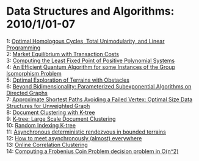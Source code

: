 # Data Structures and Algorithms: 2010/1/01-07  
1: [Optimal Homologous Cycles, Total Unimodularity, and Linear Programming](https://doi.org/10.48550/arXiv.1001.0338)  
2: [Market Equilibrium with Transaction Costs](https://doi.org/10.48550/arXiv.1001.0393)  
3: [Computing the Least Fixed Point of Positive Polynomial Systems](https://doi.org/10.48550/arXiv.1001.0340)  
4: [An Efficient Quantum Algorithm for some Instances of the Group  Isomorphism Problem](https://doi.org/10.48550/arXiv.1001.0608)  
5: [Optimal Exploration of Terrains with Obstacles](https://doi.org/10.48550/arXiv.1001.0639)  
6: [Beyond Bidimensionality: Parameterized Subexponential Algorithms on  Directed Graphs](https://doi.org/10.48550/arXiv.1001.0821)  
7: [Approximate Shortest Paths Avoiding a Failed Vertex: Optimal Size Data  Structures for Unweighted Graph](https://doi.org/10.48550/arXiv.1001.0824)  
8: [Document Clustering with K-tree](https://doi.org/10.48550/arXiv.1001.0827)  
9: [K-tree: Large Scale Document Clustering](https://doi.org/10.48550/arXiv.1001.0830)  
10: [Random Indexing K-tree](https://doi.org/10.48550/arXiv.1001.0833)  
11: [Asynchronous deterministic rendezvous in bounded terrains](https://doi.org/10.48550/arXiv.1001.0889)  
12: [How to meet asynchronously (almost) everywhere](https://doi.org/10.48550/arXiv.1001.0890)  
13: [Online Correlation Clustering](https://doi.org/10.48550/arXiv.1001.0920)  
14: [Computing a Frobenius Coin Problem decision problem in O(n^2)](https://doi.org/10.48550/arXiv.1001.0961)  